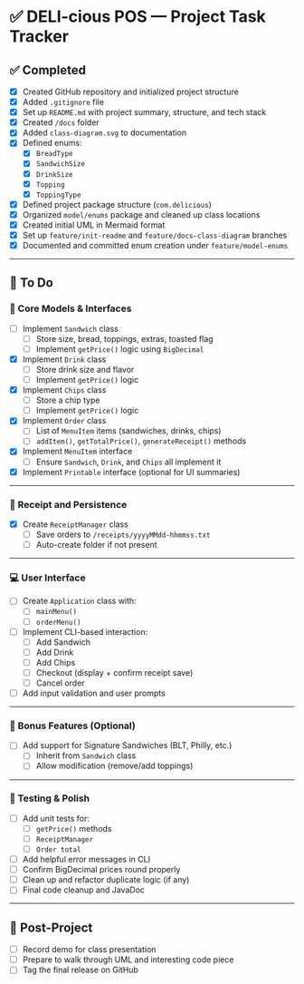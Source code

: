 # ✅ DELI-cious POS — Project Task Tracker

## ✅ Completed

- [x] Created GitHub repository and initialized project structure
- [x] Added `.gitignore` file
- [x] Set up `README.md` with project summary, structure, and tech stack
- [x] Created `/docs` folder
- [x] Added `class-diagram.svg` to documentation
- [x] Defined enums:
    - [x] `BreadType`
    - [x] `SandwichSize`
    - [x] `DrinkSize`
    - [x] `Topping`
    - [x] `ToppingType`
- [x] Defined project package structure (`com.delicious`)
- [x] Organized `model/enums` package and cleaned up class locations
- [x] Created initial UML in Mermaid format
- [x] Set up `feature/init-readme` and `feature/docs-class-diagram` branches
- [x] Documented and committed enum creation under `feature/model-enums`

---

## 🚧 To Do

### 🧠 Core Models & Interfaces

- [ ] Implement `Sandwich` class
    - [ ] Store size, bread, toppings, extras, toasted flag
    - [ ] Implement `getPrice()` logic using `BigDecimal`
- [x] Implement `Drink` class
    - [ ] Store drink size and flavor
    - [ ] Implement `getPrice()` logic
- [x] Implement `Chips` class
    - [ ] Store a chip type
    - [ ] Implement `getPrice()` logic
- [x] Implement `Order` class
    - [ ] List of `MenuItem` items (sandwiches, drinks, chips)
    - [ ] `addItem()`, `getTotalPrice()`, `generateReceipt()` methods

- [x] Implement `MenuItem` interface
    - [ ] Ensure `Sandwich`, `Drink`, and `Chips` all implement it

- [x] Implement `Printable` interface (optional for UI summaries)

---

### 🧾 Receipt and Persistence

- [x] Create `ReceiptManager` class
    - [ ] Save orders to `/receipts/yyyyMMdd-hhmmss.txt`
    - [ ] Auto-create folder if not present

---

### 💻 User Interface

- [ ] Create `Application` class with:
    - [ ] `mainMenu()`
    - [ ] `orderMenu()`
- [ ] Implement CLI-based interaction:
    - [ ] Add Sandwich
    - [ ] Add Drink
    - [ ] Add Chips
    - [ ] Checkout (display + confirm receipt save)
    - [ ] Cancel order
- [ ] Add input validation and user prompts

---

### 🎁 Bonus Features (Optional)

- [ ] Add support for Signature Sandwiches (BLT, Philly, etc.)
    - [ ] Inherit from `Sandwich` class
    - [ ] Allow modification (remove/add toppings)

---

### 🧪 Testing & Polish

- [ ] Add unit tests for:
    - [ ] `getPrice()` methods
    - [ ] `ReceiptManager`
    - [ ] `Order total`
- [ ] Add helpful error messages in CLI
- [ ] Confirm BigDecimal prices round properly
- [ ] Clean up and refactor duplicate logic (if any)
- [ ] Final code cleanup and JavaDoc

---

## 🧹 Post-Project

- [ ] Record demo for class presentation
- [ ] Prepare to walk through UML and interesting code piece
- [ ] Tag the final release on GitHub
